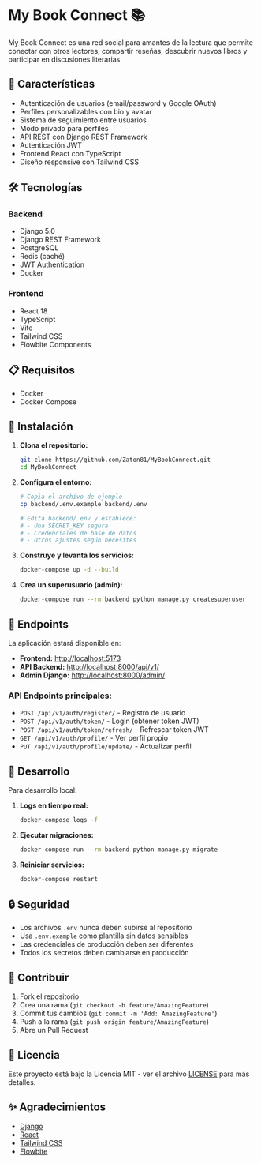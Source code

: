 # My Book Connect 📚

My Book Connect es una red social para amantes de la lectura que permite conectar con otros lectores, compartir reseñas, descubrir nuevos libros y participar en discusiones literarias.

## 🌟 Características

- Autenticación de usuarios (email/password y Google OAuth)
- Perfiles personalizables con bio y avatar
- Sistema de seguimiento entre usuarios
- Modo privado para perfiles
- API REST con Django REST Framework
- Autenticación JWT
- Frontend React con TypeScript
- Diseño responsive con Tailwind CSS

## 🛠️ Tecnologías

### Backend
- Django 5.0
- Django REST Framework
- PostgreSQL
- Redis (caché)
- JWT Authentication
- Docker

### Frontend
- React 18
- TypeScript
- Vite
- Tailwind CSS
- Flowbite Components

## 📋 Requisitos

- Docker
- Docker Compose

## 🚀 Instalación

1. **Clona el repositorio:**
   ```bash
   git clone https://github.com/Zaton81/MyBookConnect.git
   cd MyBookConnect
   ```

2. **Configura el entorno:**
   ```bash
   # Copia el archivo de ejemplo
   cp backend/.env.example backend/.env
   
   # Edita backend/.env y establece:
   # - Una SECRET_KEY segura
   # - Credenciales de base de datos
   # - Otros ajustes según necesites
   ```

3. **Construye y levanta los servicios:**
   ```bash
   docker-compose up -d --build
   ```

4. **Crea un superusuario (admin):**
   ```bash
   docker-compose run --rm backend python manage.py createsuperuser
   ```

## 📍 Endpoints

La aplicación estará disponible en:

- **Frontend:** [http://localhost:5173](http://localhost:5173)
- **API Backend:** [http://localhost:8000/api/v1/](http://localhost:8000/api/v1/)
- **Admin Django:** [http://localhost:8000/admin/](http://localhost:8000/admin/)

### API Endpoints principales:

- `POST /api/v1/auth/register/` - Registro de usuario
- `POST /api/v1/auth/token/` - Login (obtener token JWT)
- `POST /api/v1/auth/token/refresh/` - Refrescar token JWT
- `GET /api/v1/auth/profile/` - Ver perfil propio
- `PUT /api/v1/auth/profile/update/` - Actualizar perfil

## 🔧 Desarrollo

Para desarrollo local:

1. **Logs en tiempo real:**
   ```bash
   docker-compose logs -f
   ```

2. **Ejecutar migraciones:**
   ```bash
   docker-compose run --rm backend python manage.py migrate
   ```

3. **Reiniciar servicios:**
   ```bash
   docker-compose restart
   ```

## 🔒 Seguridad

- Los archivos `.env` nunca deben subirse al repositorio
- Usa `.env.example` como plantilla sin datos sensibles
- Las credenciales de producción deben ser diferentes
- Todos los secretos deben cambiarse en producción

## 🤝 Contribuir

1. Fork el repositorio
2. Crea una rama (`git checkout -b feature/AmazingFeature`)
3. Commit tus cambios (`git commit -m 'Add: AmazingFeature'`)
4. Push a la rama (`git push origin feature/AmazingFeature`)
5. Abre un Pull Request

## 📄 Licencia

Este proyecto está bajo la Licencia MIT - ver el archivo [LICENSE](LICENSE) para más detalles.

## ✨ Agradecimientos

- [Django](https://www.djangoproject.com/)
- [React](https://reactjs.org/)
- [Tailwind CSS](https://tailwindcss.com/)
- [Flowbite](https://flowbite.com/)
